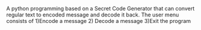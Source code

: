 A python programming based on a Secret Code Generator that can convert regular text to encoded message and decode it back.
The user menu consists of 1)Encode a message 2) Decode a message 3)Exit the program
